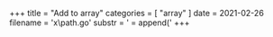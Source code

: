 +++
title = "Add to array"
categories = [ "array" ]
date = 2021-02-26
filename = 'x\path.go'
substr = ' = append('
+++
